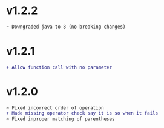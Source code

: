 # v1.2.2
```diff
~ Downgraded java to 8 (no breaking changes)
```

# v1.2.1
```diff
+ Allow function call with no parameter
```

# v1.2.0
```diff
~ Fixed incorrect order of operation
+ Made missing operator check say it is so when it fails
~ Fixed inproper matching of parentheses
```